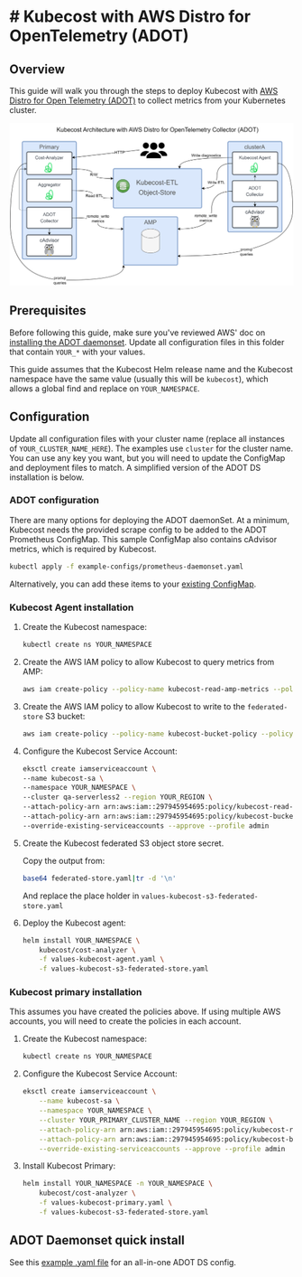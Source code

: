 # # Kubecost with AWS Distro for OpenTelemetry (ADOT)

## Overview

This guide will walk you through the steps to deploy Kubecost with [AWS Distro for Open Telemetry (ADOT)](https://aws-otel.github.io/) to collect metrics from your Kubernetes cluster.

![Architecture Diagram](/images/adot-architecture.png)

## Prerequisites

Before following this guide, make sure you've reviewed AWS' doc on [installing the ADOT daemonset](https://docs.aws.amazon.com/prometheus/latest/userguide/AMP-onboard-ingest-metrics-OpenTelemetry.html). Update all configuration files in this folder that contain `YOUR_*` with your values.

This guide assumes that the Kubecost Helm release name and the Kubecost namespace have the same value (usually this will be `kubecost`), which allows a global find and replace on `YOUR_NAMESPACE`.

## Configuration

Update all configuration files with your cluster name (replace all instances of `YOUR_CLUSTER_NAME_HERE`). The examples use `cluster` for the cluster name. You can use any key you want, but you will need to update the ConfigMap and deployment files to match. A simplified version of the ADOT DS installation is below.

### ADOT configuration

There are many options for deploying the ADOT daemonSet. At a minimum, Kubecost needs the provided scrape config to be added to the ADOT Prometheus ConfigMap. This sample ConfigMap also contains cAdvisor metrics, which is required by Kubecost.

```bash
kubectl apply -f example-configs/prometheus-daemonset.yaml
```

Alternatively, you can add these items to your [existing ConfigMap](https://github.com/kubecost/poc-common-configurations/blob/main/aws-amp/adot/example-configs/kubecost-adot-scrape-config.yaml).

### Kubecost Agent installation

1. Create the Kubecost namespace:

    ```bash
    kubectl create ns YOUR_NAMESPACE
    ```

1. Create the AWS IAM policy to allow Kubecost to query metrics from AMP:

    ```bash
    aws iam create-policy --policy-name kubecost-read-amp-metrics --policy-document file://iam-read-amp-metrics.json
    ```

1. Create the AWS IAM policy to allow Kubecost to write to the `federated-store` S3 bucket:

    ```bash
    aws iam create-policy --policy-name kubecost-bucket-policy --policy-document file://iam-kubecost-metrics-s3-policy.json
    ```

1. Configure the Kubecost Service Account:

    ```bash
    eksctl create iamserviceaccount \
    --name kubecost-sa \
    --namespace YOUR_NAMESPACE \
    --cluster qa-serverless2 --region YOUR_REGION \
    --attach-policy-arn arn:aws:iam::297945954695:policy/kubecost-read-amp-metrics \
    --attach-policy-arn arn:aws:iam::297945954695:policy/kubecost-bucket-policy \
    --override-existing-serviceaccounts --approve --profile admin
    ```

1. Create the Kubecost federated S3 object store secret.

    Copy the output from:

    ```bash
    base64 federated-store.yaml|tr -d '\n'
    ```

    And replace the place holder in `values-kubecost-s3-federated-store.yaml`

1. Deploy the Kubecost agent:

    ```bash
    helm install YOUR_NAMESPACE \
        kubecost/cost-analyzer \
        -f values-kubecost-agent.yaml \
        -f values-kubecost-s3-federated-store.yaml
    ```

### Kubecost primary installation

This assumes you have created the policies above. If using multiple AWS accounts, you will need to create the policies in each account.

1. Create the Kubecost namespace:

    ```bash
    kubectl create ns YOUR_NAMESPACE
    ```

1. Configure the Kubecost Service Account:

    ```bash
    eksctl create iamserviceaccount \
        --name kubecost-sa \
        --namespace YOUR_NAMESPACE \
        --cluster YOUR_PRIMARY_CLUSTER_NAME --region YOUR_REGION \
        --attach-policy-arn arn:aws:iam::297945954695:policy/kubecost-read-amp-metrics \
        --attach-policy-arn arn:aws:iam::297945954695:policy/kubecost-bucket-policy \
        --override-existing-serviceaccounts --approve --profile admin
    ```

1. Install Kubecost Primary:

    ```bash
    helm install YOUR_NAMESPACE -n YOUR_NAMESPACE \
        kubecost/cost-analyzer \
        -f values-kubecost-primary.yaml \
        -f values-kubecost-s3-federated-store.yaml
    ```

## ADOT Daemonset quick install

See this [example .yaml file](https://github.com/kubecost/poc-common-configurations/blob/main/aws-amp/adot/example-configs/prometheus-daemonset.yaml) for an all-in-one ADOT DS config.